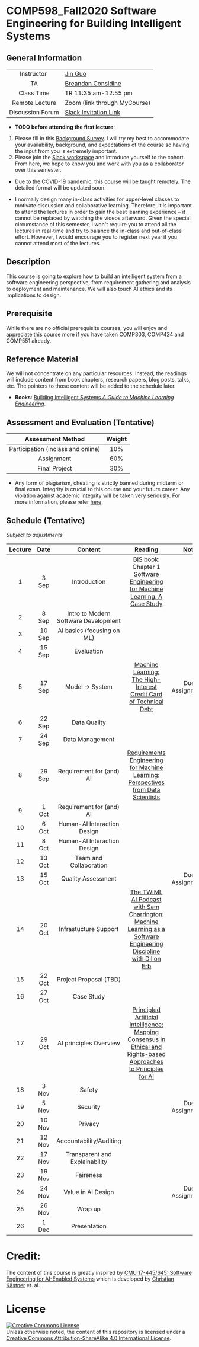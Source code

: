 # COMP598_Fall2020 Software Engineering for Building Intelligent Systems




## General Information

|   |  |
| :---: | ------------- |
| Instructor    | [Jin Guo](http://jguo-web.com/index.html)  |
| TA | [Breandan Considine](https://github.com/breandan) |
| Class Time    | TR 11:35 am-12:55 pm | 
| Remote Lecture      | Zoom (link through MyCourse)  |
| Discussion Forum | [Slack Invitation Link](https://join.slack.com/t/se4ai-mcgill-fall2020/shared_invite/zt-gzqggeuo-ZGzo0~5OIlAlW~CfZbGuRw) |

- **TODO before attending the first lecture**:
1. Please fill in this [Background Survey](https://forms.gle/Ny3MSJRfTZLdT2b28). I will try my best to accommodate your availability, background, and expectations of the course so having the input from you is extremely important.
2. Please join the [Slack workspace](https://join.slack.com/t/se4ai-mcgill-fall2020/shared_invite/zt-gzqggeuo-ZGzo0~5OIlAlW~CfZbGuRw) and introduce yourself to the cohort. From here, we hope to know you and work with you as a collaborator over this semester. 

- Due to the COVID-19 pandemic, this course will be taught remotely. The detailed format will be updated soon.

- I normally design many in-class activities for upper-level classes to motivate discussion and collaborative learning. Therefore, it is important to attend the lectures in order to gain the best learning experience – it cannot be replaced by watching the videos afterward. Given the special circumstance of this semester, I won't require you to attend all the lectures in real-time and try to balance the in-class and out-of-class effort. However, I would encourage you to register next year if you cannot attend most of the lectures. 

## Description
This course is going to explore how to build an intelligent system from a software engineering perspective, from requirement gathering and analysis to deployment and maintenance. We will also touch AI ethics and its implications to design.

## Prerequisite
While there are no official prerequisite courses, you will enjoy and appreciate this course more if you have taken COMP303, COMP424 and COMP551 already.

## Reference Material
We will not concentrate on any particular resources. Instead, the readings will include content from book chapters, research papers, blog posts, talks, etc. The pointers to those content will be added to the schedule later.

- **Books**: 
[Building Intelligent Systems <em>A Guide to Machine Learning Engineering</em>](https://www.apress.com/gp/book/9781484234310). 


## Assessment and Evaluation (Tentative)

|  Assessment Method | Weight |
| :---: | :---: |
|  Participation (inclass and online) | 10% |
|  Assignment |  60% |
|  Final Project | 30% |

- Any form of plagiarism, cheating is strictly banned during midterm or final exam. Integrity is crucial to this course and your future career. Any violation against academic integrity will be taken very seriously. For more information, please refer [here](https://www.mcgill.ca/students/srr/academicrights/integrity).


## Schedule (Tentative)
*Subject to adjustments*

| Lecture | Date | Content | Reading | Note |
| :---: |:---:| :---: | :---: | :---: |
|1	|  3 Sep  | Introduction | BIS book: Chapter 1 <br> [Software Engineering for Machine Learning: A Case Study](https://www.microsoft.com/en-us/research/uploads/prod/2019/03/amershi-icse-2019_Software_Engineering_for_Machine_Learning.pdf)|  |
|2	|  8 Sep  | Intro to Modern Software Development  | |  |
|3	|  10 Sep  | AI basics (focusing on ML) | |  |
|4	|  15 Sep  | Evaluation | |  |
|5	|  17 Sep  | Model -> System | [Machine Learning: The High-Interest Credit Card of Technical Debt](https://storage.googleapis.com/pub-tools-public-publication-data/pdf/43146.pdf) | Due: Assignment1 |
|6	|  22 Sep  | Data Quality | |  |
|7	|  24 Sep  | Data Management | |  |
|8	|  29 Sep  | Requirement for (and) AI |[Requirements Engineering for Machine Learning: Perspectives from Data Scientists](https://arxiv.org/pdf/1908.04674.pdf)|  |
|9	|  1 Oct  | Requirement for (and) AI | |  |
|10	|  6 Oct  | Human-AI Interaction Design  | | |
|11	|  8 Oct  | Human-AI Interaction Design | |  |
|12	|  13 Oct  | Team and Collaboration | |  |
|13	|  15 Oct  | Quality Assessment | | Due: Assignment2 |
|14	|  20 Oct  | Infrastucture Support | [The TWIML AI Podcast with Sam Charrington: Machine Learning as a Software Engineering Discipline with Dillon Erb](https://youtu.be/4OIjxmBhXi0) |  |
|15	|  22 Oct  | Project Proposal (TBD) | | |
|16	|  27 Oct  | Case Study | |  |
|17	|  29 Oct  | AI principles Overview | [Principled Artificial Intelligence: Mapping Consensus in Ethical and Rights-based Approaches to Principles for AI](https://papers.ssrn.com/sol3/papers.cfm?abstract_id=3518482)|  |
|18	|  3 Nov  | Safety | |  |
|19	|  5 Nov  | Security | | Due: Assignment3 |
|20	|  10 Nov  | Privacy | |  |
|21	|  12 Nov  | Accountability/Auditing | |  |
|22	|  17 Nov  | Transparent and Explainability | |  |
|23	|  19 Nov  | Faireness | |  |
|24	|  24 Nov  | Value in AI Design | | Due: Assignment4 |
|25	|  26 Nov  | Wrap up | |  |
|26	|  1 Dec | Presentation | |  |

# Credit:
The content of this course is greatly inspired by [CMU 17-445/645: Software Engineering for AI-Enabled Systems](https://ckaestne.github.io/seai/) which is developed by [Christian Kästner](http://www.cs.cmu.edu/~ckaestne/) et. al.

# License

<a rel="license" href="http://creativecommons.org/licenses/by-sa/4.0/"><img alt="Creative Commons License" style="border-width:0" src="https://i.creativecommons.org/l/by-sa/4.0/88x31.png" /></a><br />Unless otherwise noted, the content of this repository is licensed under a  <a rel="license" href="http://creativecommons.org/licenses/by-sa/4.0/">Creative Commons Attribution-ShareAlike 4.0 International License</a>.
